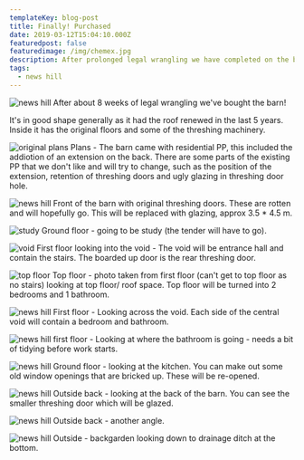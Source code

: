 ```yaml
---
templateKey: blog-post
title: Finally! Purchased
date: 2019-03-12T15:04:10.000Z
featuredpost: false
featuredimage: /img/chemex.jpg
description: After prolonged legal wrangling we have completed on the barn.
tags:
  - news hill
---
```

![news hill](/img/chemex.jpg)
After about 8 weeks of legal wrangling we've bought the barn!

It's in good shape generally as it had the roof renewed in the last 5 years. Inside it has the original floors and some of the threshing 
machinery.

![original plans](/img/blog/original-plans.png)
Plans - The barn came with residential PP, this included the addiotion of an extension on the back. There are some parts of the existing
PP that we don't like and will try to change, such as the position of the extension, retention of threshing doors and ugly glazing in 
threshing door hole.

![news hill](/img/blog/purchased/IMG2.jpg)
Front of the barn with original threshing doors. These are rotten and will hopefully go. This will be replaced with glazing, 
approx 3.5 * 4.5 m.

![study](/img/blog/purchased/IMG1.jpg)
Ground floor - going to be study (the tender will have to go).

![void](/img/blog/purchased/IMG3.jpg)
First floor looking into the void - The void will be entrance hall and contain the stairs. The boarded up door
is the rear threshing door.

![top floor](/img/blog/purchased/IMG4.jpg)
Top floor - photo taken from first floor (can't get to top floor as no stairs) looking at top floor/ roof space. Top floor will be turned into
2 bedrooms and 1 bathroom.

![news hill](/img/blog/purchased/IMG5.jpg)
First floor - Looking across the void. Each side of the central void will contain a bedroom and bathroom.

![news hill](/img/blog/purchased/IMG6.jpg)
first floor - Looking at where the bathroom is going - needs a bit of tidying before work starts.

![news hill](/img/blog/purchased/IMG7.jpg)
Ground floor - looking at the kitchen. You can make out some old window openings that are bricked up. These will be re-opened.

![news hill](/img/blog/purchased/IMG8.jpg)
Outside back - looking at the back of the barn. You can see the smaller threshing door which will be glazed.

![news hill](/img/blog/purchased/IMG9.jpg)
Outside back - another angle.

![news hill](/img/blog/purchased/IMG10.jpg)
Outside - backgarden looking down to drainage ditch at the bottom.